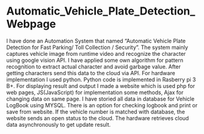 # Automatic_Vehicle_Plate_Detection_Webpage

I have done an Automation System that named “Automatic Vehicle Plate Detection for Fast Parking/ Toll Collection / Security”. The system mainly captures vehicle image from runtime video and recognize the character using google vision API. I have applied some own algorithm for pattern recognition to extract actual character and avoid garbage value. After getting characters send this data to the cloud via API. For hardware implementation I used python. Python code is implemented in Rasberry pi 3 B+.
For displaying result and output I made a website which is used php for web pages, JS(JavaScript) for implementation some methods, Ajax for changing data on same page. I have storied all data in database for Vehicle LogBook using MYSQL. There is an option for checking logbook and print or save from website. If the vehicle number is matched with database, the website sends an open status to the cloud.
The hardware retrieves cloud data asynchronously to get update result.  
 


